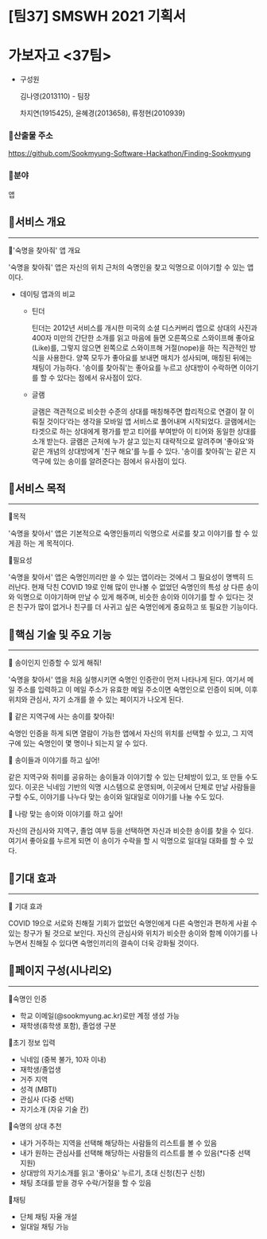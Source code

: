 # [팀37] SMSWH 2021 기획서

# 가보자고 <37팀>

- 구성원
    
    김나영(2013110) - 팀장
    
    차지연(1915425), 윤혜경(2013658), 류정현(2010939) 
    

### 🔹산출물 주소

https://github.com/Sookmyung-Software-Hackathon/Finding-Sookmyung

### 🔹분야

앱 

## 🔶서비스 개요

---

🔹'숙명을 찾아줘' 앱 개요

'숙명을 찾아줘' 앱은 자신의 위치 근처의 숙명인을 찾고 익명으로 이야기할 수 있는 앱이다. 

- 데이팅 앱과의 비교
    - 틴더
        
        틴더는 2012년 서비스를 개시한 미국의 소셜 디스커버리 앱으로 상대의 사진과 400자 미만의 간단한 소개를 읽고 마음에 들면 오른쪽으로 스와이프해 좋아요(Like)를, 그렇지 않으면 왼쪽으로 스와이프해 거절(nope)을 하는 직관적인 방식을 사용한다. 양쪽 모두가 좋아요를 보내면 매치가 성사되며, 매칭된 뒤에는 채팅이 가능하다. '송이를 찾아줘'는 좋아요를 누르고 상대방이 수락하면 이야기를 할 수 있다는 점에서 유사점이 있다.
        
    - 글램
        
        글램은 객관적으로 비슷한 수준의 상대를 매칭해주면 합리적으로 연결이 잘 이뤄질 것이다’라는 생각을 모바일 앱 서비스로 풀어내며 시작되었다. 글램에서는 타겟으로 하는 상대에게 평가를 받고 티어를 부여받아 이 티어와 동일한 상대를 소개 받는다. 글램은 근처에 누가 살고 있는지 대략적으로 알려주며 '좋아요'와 같은 개념의 상대방에게 '친구 해요'를 누를 수 있다. '송이를 찾아줘'는 같은 지역구에 있는 송이를 알려준다는 점에서 유사점이 있다.
        

## 🔶서비스 목적

---

🔹목적

'숙명을 찾아서' 앱은 기본적으로 숙명인들끼리 익명으로 서로를 찾고 이야기를 할 수 있게끔 하는 게 목적이다. 

🔹필요성

'숙명을 찾아서' 앱은 숙명인끼리만 쓸 수 있는 앱이라는 것에서 그 필요성이 명백히 드러난다. 현재 닥친 COVID 19로 인해 많이 만나볼 수 없었던 숙명인의 특성 상 다른 송이와 익명으로 이야기하며 만날 수 있게 해주며, 비슷한 송이와 이야기를 할 수 있다는 것은 친구가 많이 없거나 친구를 더 사귀고 싶은 숙명인에게 중요하고 또 필요한 기능이다. 

## 🔶핵심 기술 및 주요 기능

---

🔹 송이인지 인증할 수 있게 해줘!

'숙명을 찾아서' 앱을 처음 실행시키면 숙명인 인증란이 먼저 나타나게 된다. 여기서 메일 주소를 입력하고 이 메일 주소가 유효한 메일 주소이면 숙명인으로 인증이 되며, 이후 위치와 관심사, 자기 소개를 쓸 수 있는 페이지가 나오게 된다.

🔹 같은 지역구에 사는 송이를 찾아줘!

숙명인 인증을 하게 되면 열람이 가능한 앱에서 자신의 위치를 선택할 수 있고, 그 지역구에 있는 숙명인이 몇 명이나 되는지 알 수 있다. 

🔹 송이들과 이야기를 하고 싶어!

같은 지역구와 취미를 공유하는 송이들과 이야기할 수 있는 단체방이 있고, 또 만들 수도 있다. 이곳은 닉네임 기반의 익명 시스템으로 운영되며, 이곳에서 단체로 만날 사람들을 구할 수도, 이야기를 나누다 맞는 송이와 일대일로 이야기를 나눌 수도 있다.

🔹 나랑 맞는 송이와 이야기를 하고 싶어!

자신의 관심사와 지역구, 졸업 여부 등을 선택하면 자신과 비슷한 송이를 찾을 수 있다. 여기서 좋아요를 누르게 되면 이 송이가 수락을 할 시 익명으로 일대일 대화를 할 수 있다.

## 🔶기대 효과

---

🔹 기대 효과

COVID 19으로 서로와 친해질 기회가 없었던 숙명인에게 다른 숙명인과 편하게 사귈 수 있는 창구가 될 것으로 보인다. 자신의 관심사와 위치가 비슷한 송이와 함께 이야기를 나누면서 친해질 수 있다면 숙명인끼리의 결속이 더욱 강화될 것이다.

## 🔶페이지 구성(시나리오)

---

🔹숙명인 인증

- 학교 이메일(@sookmyung.ac.kr)로만 계정 생성 가능
- 재학생(휴학생 포함), 졸업생 구분

🔹초기 정보 입력

- 닉네임 (중복 불가, 10자 이내)
- 재학생/졸업생
- 거주 지역
- 성격 (MBTI)
- 관심사 (다중 선택)
- 자기소개 (자유 기술 칸)

🔹숙명의 상대 추천

- 내가 거주하는 지역을 선택해 해당하는 사람들의 리스트를 볼 수 있음
- 내가 원하는 관심사를 선택해 해당하는 사람들의 리스트를 볼 수 있음(*다중 선택 지원)
- 상대방의 자기소개를 읽고 '좋아요' 누르기, 초대 신청(친구 신청)
- 채팅 초대를 받을 경우 수락/거절을 할 수 있음

🔹채팅

- 단체 채팅 자율 개설
- 일대일 채팅 가능
